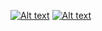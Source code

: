 [![Alt text](https://srv.latostadora.com/designall.dll/afaces_bag--i:13562392855110135623211;c:9285511;s:B_D1;k:b5d0a30634e31556e2a8771b49fe9e74.jpg)](https://www.latostadora.com/afaces/afaces_bag/9285511)
[![Alt text](https://srv.latostadora.com/designall.dll/afaces--i:135623929285901356231;c:9292859;s:K_A1;k:a008b19e1cdc06490193758fd1b01d97.jpg)](https://www.latostadora.com/afaces/afaces/9292859)
